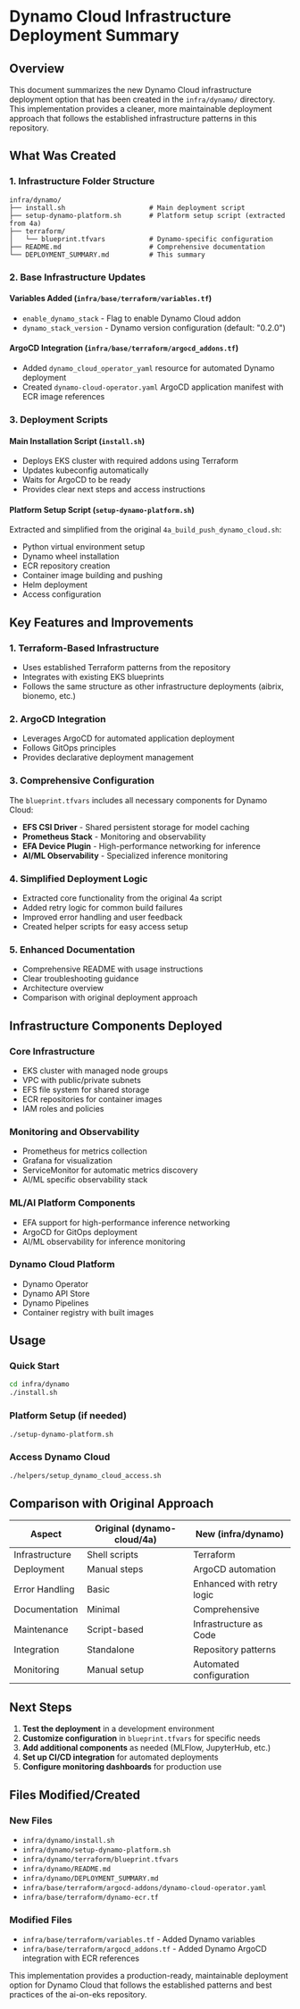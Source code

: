 # Dynamo Cloud Infrastructure Deployment Summary

## Overview

This document summarizes the new Dynamo Cloud infrastructure deployment option that has been created in the `infra/dynamo/` directory. This implementation provides a cleaner, more maintainable deployment approach that follows the established infrastructure patterns in this repository.

## What Was Created

### 1. Infrastructure Folder Structure
```
infra/dynamo/
├── install.sh                     # Main deployment script
├── setup-dynamo-platform.sh       # Platform setup script (extracted from 4a)
├── terraform/
│   └── blueprint.tfvars           # Dynamo-specific configuration
├── README.md                      # Comprehensive documentation
└── DEPLOYMENT_SUMMARY.md          # This summary
```

### 2. Base Infrastructure Updates

#### Variables Added (`infra/base/terraform/variables.tf`)
- `enable_dynamo_stack` - Flag to enable Dynamo Cloud addon
- `dynamo_stack_version` - Dynamo version configuration (default: "0.2.0")

#### ArgoCD Integration (`infra/base/terraform/argocd_addons.tf`)
- Added `dynamo_cloud_operator_yaml` resource for automated Dynamo deployment
- Created `dynamo-cloud-operator.yaml` ArgoCD application manifest with ECR image references

### 3. Deployment Scripts

#### Main Installation Script (`install.sh`)
- Deploys EKS cluster with required addons using Terraform
- Updates kubeconfig automatically
- Waits for ArgoCD to be ready
- Provides clear next steps and access instructions

#### Platform Setup Script (`setup-dynamo-platform.sh`)
Extracted and simplified from the original `4a_build_push_dynamo_cloud.sh`:
- Python virtual environment setup
- Dynamo wheel installation
- ECR repository creation
- Container image building and pushing
- Helm deployment
- Access configuration

## Key Features and Improvements

### 1. **Terraform-Based Infrastructure**
- Uses established Terraform patterns from the repository
- Integrates with existing EKS blueprints
- Follows the same structure as other infrastructure deployments (aibrix, bionemo, etc.)

### 2. **ArgoCD Integration**
- Leverages ArgoCD for automated application deployment
- Follows GitOps principles
- Provides declarative deployment management

### 3. **Comprehensive Configuration**
The `blueprint.tfvars` includes all necessary components for Dynamo Cloud:
- **EFS CSI Driver** - Shared persistent storage for model caching
- **Prometheus Stack** - Monitoring and observability
- **EFA Device Plugin** - High-performance networking for inference
- **AI/ML Observability** - Specialized inference monitoring

### 4. **Simplified Deployment Logic**
- Extracted core functionality from the original 4a script
- Added retry logic for common build failures
- Improved error handling and user feedback
- Created helper scripts for easy access setup

### 5. **Enhanced Documentation**
- Comprehensive README with usage instructions
- Clear troubleshooting guidance
- Architecture overview
- Comparison with original deployment approach

## Infrastructure Components Deployed

### Core Infrastructure
- EKS cluster with managed node groups
- VPC with public/private subnets
- EFS file system for shared storage
- ECR repositories for container images
- IAM roles and policies

### Monitoring and Observability
- Prometheus for metrics collection
- Grafana for visualization
- ServiceMonitor for automatic metrics discovery
- AI/ML specific observability stack

### ML/AI Platform Components
- EFA support for high-performance inference networking
- ArgoCD for GitOps deployment
- AI/ML observability for inference monitoring

### Dynamo Cloud Platform
- Dynamo Operator
- Dynamo API Store
- Dynamo Pipelines
- Container registry with built images

## Usage

### Quick Start
```bash
cd infra/dynamo
./install.sh
```

### Platform Setup (if needed)
```bash
./setup-dynamo-platform.sh
```

### Access Dynamo Cloud
```bash
./helpers/setup_dynamo_cloud_access.sh
```

## Comparison with Original Approach

| Aspect | Original (dynamo-cloud/4a) | New (infra/dynamo) |
|--------|---------------------------|-------------------|
| Infrastructure | Shell scripts | Terraform |
| Deployment | Manual steps | ArgoCD automation |
| Error Handling | Basic | Enhanced with retry logic |
| Documentation | Minimal | Comprehensive |
| Maintenance | Script-based | Infrastructure as Code |
| Integration | Standalone | Repository patterns |
| Monitoring | Manual setup | Automated configuration |

## Next Steps

1. **Test the deployment** in a development environment
2. **Customize configuration** in `blueprint.tfvars` for specific needs
3. **Add additional components** as needed (MLFlow, JupyterHub, etc.)
4. **Set up CI/CD integration** for automated deployments
5. **Configure monitoring dashboards** for production use

## Files Modified/Created

### New Files
- `infra/dynamo/install.sh`
- `infra/dynamo/setup-dynamo-platform.sh`
- `infra/dynamo/terraform/blueprint.tfvars`
- `infra/dynamo/README.md`
- `infra/dynamo/DEPLOYMENT_SUMMARY.md`
- `infra/base/terraform/argocd-addons/dynamo-cloud-operator.yaml`
- `infra/base/terraform/dynamo-ecr.tf`

### Modified Files
- `infra/base/terraform/variables.tf` - Added Dynamo variables
- `infra/base/terraform/argocd_addons.tf` - Added Dynamo ArgoCD integration with ECR references

This implementation provides a production-ready, maintainable deployment option for Dynamo Cloud that follows the established patterns and best practices of the ai-on-eks repository.
